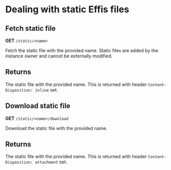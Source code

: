 # Dealing with static Effis files

## Fetch static file

<span class=requestmethod><b>GET</b></span> `/static/<name>`

Fetch the static file with the provided name. Static files are added by the instance
owner and cannot be externally modified.

## Returns

The static file with the provided name. This is returned with header `Content-Disposition:
inline` set.

## Download static file

<span class=requestmethod><b>GET</b></span> `/static/<name>/download`

Download the static file with the provided name.

## Returns

The static file with the provided name. This is returned with header `Content-Disposition:
attachment` set.
